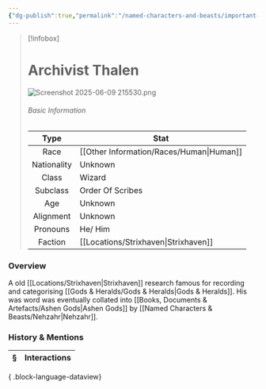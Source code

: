 ```yaml
---
{"dg-publish":true,"permalink":"/named-characters-and-beasts/important-characters/archivist-thalen/","tags":["NPC"],"updated":"2025-06-10T19:04:24.684+01:00"}
---
```


> [!infobox]
> 
> # Archivist Thalen
> ![Screenshot 2025-06-09 215530.png](/img/user/Admin/Attachments/Screenshot%202025-06-09%20215530.png)
> ###### Basic Information
> 
> | Type | Stat |
> | :----: | --- |
> | Race | [[Other Information/Races/Human\|Human]] |
> | Nationality | Unknown |
> | Class | Wizard |
> | Subclass | Order Of Scribes |
> | Age | Unknown |
> | Alignment | Unknown |
> | Pronouns | He/ Him |
> | Faction | [[Locations/Strixhaven\|Strixhaven]] |
### Overview
A old [[Locations/Strixhaven\|Strixhaven]] research famous for recording and categorising [[Gods & Heralds/Gods & Heralds\|Gods & Heralds]]. His was word was eventually collated into [[Books, Documents & Artefacts/Ashen Gods\|Ashen Gods]] by [[Named Characters & Beasts/Nehzahr\|Nehzahr]].


### History & Mentions
| § | Interactions |
| - | ------------ |

{ .block-language-dataview}

